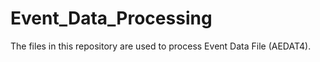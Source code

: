 # Event_Data_Processing

The files in this repository are used to process Event Data File (AEDAT4).
